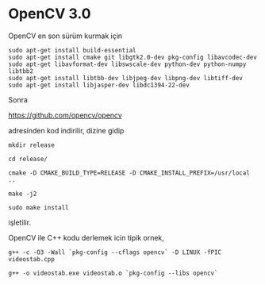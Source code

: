 # OpenCV 3.0

OpenCV en son sürüm kurmak için

```
sudo apt-get install build-essential
sudo apt-get install cmake git libgtk2.0-dev pkg-config libavcodec-dev 
sudo apt-get libavformat-dev libswscale-dev python-dev python-numpy libtbb2 
sudo apt-get install libtbb-dev libjpeg-dev libpng-dev libtiff-dev 
sudo apt-get install libjasper-dev libdc1394-22-dev
```

Sonra

https://github.com/opencv/opencv

adresinden kod indirilir, dizine gidip 

```
mkdir release

cd release/

cmake -D CMAKE_BUILD_TYPE=RELEASE -D CMAKE_INSTALL_PREFIX=/usr/local ..

make -j2

sudo make install
```

işletilir.

OpenCV ile C++ kodu derlemek icin tipik ornek,

```
g++ -c -O3 -Wall `pkg-config --cflags opencv` -D LINUX -fPIC videostab.cpp

g++ -o videostab.exe videostab.o `pkg-config --libs opencv`
```









